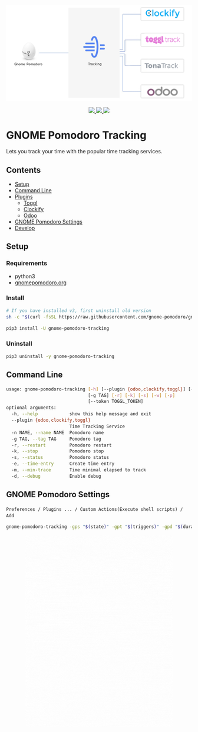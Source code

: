 <p align="center">
  <img src="docs/img/how-does-it-workv4.png" width="1200">
</p>

<p align="center">  
  <a href="https://github.com/gnome-pomodoro/gnome-pomodoro-tracking/actions?query=workflow%3APytest">
    <img src="https://github.com/gnome-pomodoro/gnome-pomodoro-tracking/workflows/Pytest/badge.svg">
  </a>
  <a href="LICENSE">  
    <img src="https://img.shields.io/github/license/gnome-pomodoro/gnome-pomodoro-tracking?style=flat-square" />
  </a>
  <a href=".pm/version.yml">
        <img src="https://img.shields.io/badge/dynamic/yaml?color=green&label=version&query=version.*&url=https://raw.githubusercontent.com/gnome-pomodoro/gnome-pomodoro-tracking/master/.pm/version.yml">
  </a>
</p>

# GNOME Pomodoro Tracking
Lets you track your time with the popular time tracking services.

## Contents

* [Setup](#setup)
* [Command Line](#command-line)
* [Plugins]()
  * [Toggl](docs/toggl.md)
  * [Clockify](docs/clockify.md)
  * [Odoo](docs/odoo.md)
* [GNOME Pomodoro Settings](#gnome-pomodoro-settings)
* [Develop](docs/develop.md)



## Setup

###  Requirements
* python3
* [gnomepomodoro.org](https://gnomepomodoro.org)

### Install
```bash
# If you have installed v3, first uninstall old version
sh -c "$(curl -fsSL https://raw.githubusercontent.com/gnome-pomodoro/gnome-pomodoro-tracking/master/startup.sh)" "" --uninstall
```


```bash
pip3 install -U gnome-pomodoro-tracking
```
### Uninstall
```bash
pip3 uninstall -y gnome-pomodoro-tracking
```



## Command Line

```bash
usage: gnome-pomodoro-tracking [-h] [--plugin {odoo,clockify,toggl}] [-n NAME]
                               [-g TAG] [-r] [-k] [-s] [-w] [-p]
                               [--token TOGGL_TOKEN]
optional arguments:
  -h, --help            show this help message and exit
  --plugin {odoo,clockify,toggl}
                        Time Tracking Service
  -n NAME, --name NAME  Pomodoro name
  -g TAG, --tag TAG     Pomodoro tag
  -r, --restart         Pomodoro restart
  -k, --stop            Pomodoro stop
  -s, --status          Pomodoro status
  -e, --time-entry      Create time entry
  -m, --min-trace       Time minimal elapsed to track
  -d, --debug           Enable debug

```



## GNOME Pomodoro Settings

`Preferences / Plugins ... / Custom Actions(Execute shell scripts) / Add `

```bash
gnome-pomodoro-tracking -gps "$(state)" -gpt "$(triggers)" -gpd "$(duration)" -gpe "$(elapsed)"
```

<p align="center">  
 <img src="docs/img/gnome-pomodoro-settings.gif" width="400"/>
</p>